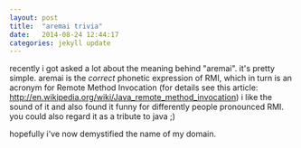```yaml
---
layout: post
title:  "aremai trivia"
date:   2014-08-24 12:44:17
categories: jekyll update
---
```


recently i got asked a lot about the meaning behind "aremai". it's pretty simple.
aremai is the _correct_ phonetic expression of RMI, which in turn is an acronym for Remote Method Invocation (for details see this article: http://en.wikipedia.org/wiki/Java_remote_method_invocation)
i like the sound of it and also found it funny for differently people pronounced RMI.
you could also regard it as a tribute to java ;)

hopefully i've now demystified the name of my domain.
